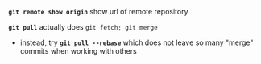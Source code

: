 **`git remote show origin`** show url of remote repository  
  
**`git pull`** actually does `git fetch; git merge`  
* instead, try **`git pull --rebase`** which does not leave so many "merge" commits when working with others  
  
  
  
